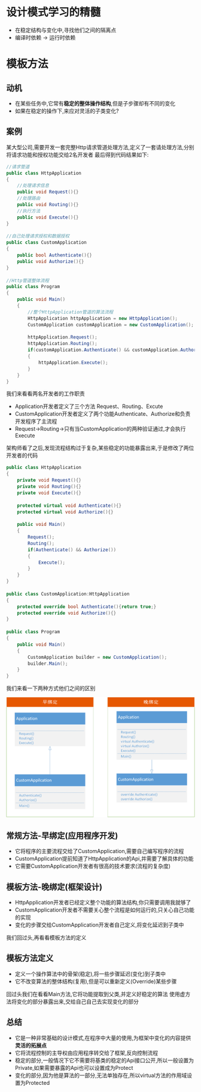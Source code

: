 # 设计模式学习的精髓

* 在稳定结构与变化中,寻找他们之间的隔离点
* 编译时依赖 -> 运行时依赖
        

# 模板方法

## 动机
* 在某些任务中,它常有**稳定的整体操作结构**,但是子步骤却有不同的变化
* 如果在稳定的操作下,来应对灵活的子类变化?
  
## 案例
某大型公司,需要开发一套完整Http请求管道处理方法,定义了一套请处理方法,分别将请求功能和授权功能交给2名开发者
最后得到代码结果如下:

```C#
//请求管道
public class HttpApplication
{
    //处理请求信息
    public void Request(){}
    //处理路由
    public void Routing(){}
    //执行方法
    public void Execute(){}
}

//自己处理请求授权和数据授权
public class CustomApplication
{
    public bool Authenticate(){}
    public void Authorize(){}
}

//Http管道整体流程
public class Program
{
    public void Main()
    {
        //整个HttpApplication管道的算法流程
        HttpApplication httpApplication = new HttpApplication();
        CustomApplication customApplication = new CustomApplication();

        httpApplication.Request();
        httpApplication.Routing();
        if(customApplication.Authenticate() && customApplication.Authorize())
        {
            httpApplication.Execute();
        }
    }
}
```
我们来看看两名开发者的工作职责
*  Application开发者定义了三个方法 Request、Routing、Excute
*  CustomApplication开发者定义了两个功能Authenticate、Authorize和负责开发程序了主流程
*  Request->Routing->只有当CustomApplication的两种验证通过,才会执行Execute

架构师看了之后,发现流程结构过于复杂,某些稳定的功能暴露出来,于是修改了两位开发者的代码

```C#
public class HttpApplication
{
    private void Request(){}
    private void Routing(){}
    private void Execute(){}

    protected virtual void Authenticate(){}
    protected virtual void Authorize(){}

    public void Main()
    {
        Request();
        Routing();
        if(Authenticate() && Authorize())
        {
            Execute();
        }
    }
}

public class CustomApplication:HttpApplication
{
    protected override bool Authenticate(){return true;}
    protected override void Authorize(){}
}

public class Program
{
    public void Main()
    {
        CustomApplication builder = new CustomApplication();
        builder.Main();
    }
}
```

我们来看一下两种方式他们之间的区别

![TemplateMethod](https://raw.githubusercontent.com/neoshero/CloudNotes/master/Images/DesignPattern/01.Template%20Method.png)

## 常规方法-早绑定(应用程序开发)
* 它将程序的主要流程交给了CustomApplication,需要自己编写程序的流程
* CustomApplication提前知道了HttpApplication的Api,并需要了解具体的功能
* 它需要CustomApplication开发者有很高的技术要求(流程的复杂度)
  
## 模板方法-晚绑定(框架设计)
* HttpApplication开发者已经定义整个功能的算法结构,你只需要调用我就够了
* CustomApplication开发者不需要关心整个流程是如何运行的,只关心自己功能的实现
* 变化的步骤交给CustomApplication开发者自己定义,将变化延迟到子类中

我们回过头,再看看模板方法的定义

## 模板方法定义
* 定义一个操作算法中的骨架(稳定),将一些步骤延迟(变化)到子类中
* 它不改变算法的整体结构(复用),但是可以重新定义(Override)某些步骤

回过头我们在看看Main方法,它将功能提取到父类,并定义好稳定的算法
使用虚方法将变化的部分暴露出来,交给自己自己去实现变化的部分

## 总结
* 它是一种非常基础的设计模式,在程序中大量的使用,为框架中变化的内容提供**灵活的拓展点**
* 它将流程控制的主导权由应用程序转交给了框架,反向控制流程
* 稳定的部分,一般情况下它不需要将基类的稳定的Api接口公开,所以一般设置为Private,如果需要暴露的Api也可以设置成为Protect
* 变化的部分,因为他是算法的一部分,无法单独存在,所以virtual方法的作用域设置为Protected